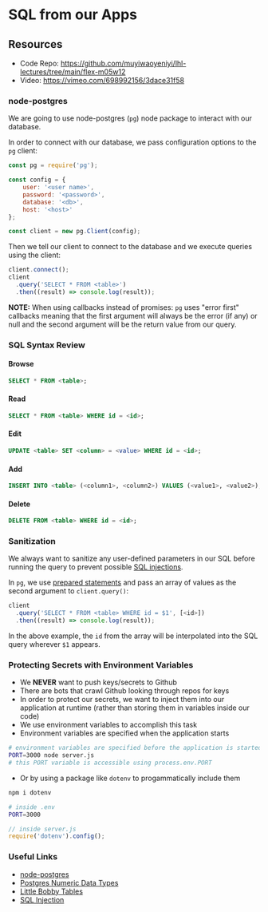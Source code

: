 # SQL from our Apps

## Resources

 - Code Repo:  https://github.com/muyiwaoyeniyi/lhl-lectures/tree/main/flex-m05w12
 - Video: https://vimeo.com/698992156/3dace31f58

### node-postgres

We are going to use node-postgres (`pg`) node package to interact with our database.

In order to connect with our database, we pass configuration options to the `pg` client:

```js
const pg = require('pg');

const config = {
    user: '<user name>',
    password: '<password>',
    database: '<db>',
    host: '<host>'
};

const client = new pg.Client(config);
```

Then we tell our client to connect to the database and we execute queries using the client:

```js
client.connect();
client
  .query('SELECT * FROM <table>')
  .then((result) => console.log(result));
```

**NOTE:** When using callbacks instead of promises: `pg` uses "error first" callbacks meaning that the first argument will always be the error (if any) or null and the second argument will be the return value from our query.

### SQL Syntax Review

#### Browse

```sql
SELECT * FROM <table>;
```

#### Read

```sql
SELECT * FROM <table> WHERE id = <id>;
```

#### Edit

```sql
UPDATE <table> SET <column> = <value> WHERE id = <id>;
```

#### Add

```sql
INSERT INTO <table> (<column1>, <column2>) VALUES (<value1>, <value2>);
```

#### Delete

```sql
DELETE FROM <table> WHERE id = <id>;
```

### Sanitization

We always want to sanitize any user-defined parameters in our SQL before running the query to prevent possible [SQL injections](https://en.wikipedia.org/wiki/SQL_injection).

In `pg`, we use [prepared statements](https://en.wikipedia.org/wiki/Prepared_statement) and pass an array of values as the second argument to `client.query()`:

```js
client
  .query('SELECT * FROM <table> WHERE id = $1', [<id>])
  .then((result) => console.log(result));
```

In the above example, the `id` from the array will be interpolated into the SQL query wherever `$1` appears.

### Protecting Secrets with Environment Variables
* We **NEVER** want to push keys/secrets to Github
* There are bots that crawl Github looking through repos for keys
* In order to protect our secrets, we want to inject them into our application at runtime (rather than storing them in variables inside our code)
* We use environment variables to accomplish this task
* Environment variables are specified when the application starts

```bash
# environment variables are specified before the application is started
PORT=3000 node server.js
# this PORT variable is accessible using process.env.PORT
```

* Or by using a package like `dotenv` to progammatically include them

```bash
npm i dotenv
```

```bash
# inside .env
PORT=3000
```

```js
// inside server.js
require('dotenv').config();
```

### Useful Links
* [node-postgres](https://node-postgres.com/)
* [Postgres Numeric Data Types](https://www.postgresql.org/docs/11/datatype-numeric.html)
* [Little Bobby Tables](https://xkcd.com/327/)
* [SQL Injection](https://en.wikipedia.org/wiki/SQL_injection)